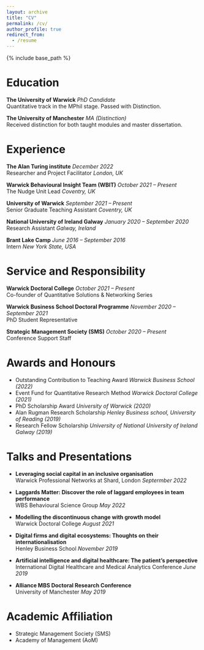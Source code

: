 ```yaml
---
layout: archive
title: "CV"
permalink: /cv/
author_profile: true
redirect_from:
  - /resume
---
```


{% include base_path %}

# Education

**The University of Warwick** *PhD Candidate*  
Quantitative track in the MPhil stage. Passed with Distinction.

**The University of Manchester** *MA (Distinction)*  
Received distinction for both taught modules and master dissertation.

# Experience

**The Alan Turing institute** *December 2022*  
Researcher and Project Facilitator *London, UK*

**Warwick Behavioural Insight Team (WBIT)** *October 2021 – Present*  
The Nudge Unit Lead *Coventry, UK*

**University of Warwick** *September 2021 – Present*  
Senior Graduate Teaching Assistant *Coventry, UK*

**National University of Ireland Galway** *January 2020 – September 2020*  
Research Assistant *Galway, Ireland*

**Brant Lake Camp** *June 2016 – September 2016*  
Intern *New York State, USA*

# Service and Responsibility

**Warwick Doctoral College** *October 2021 – Present*  
Co-founder of Quantitative Solutions & Networking Series 

**Warwick Business School Doctoral Programme** *November 2020 – September 2021*  
PhD Student Representative

**Strategic Management Society (SMS)** *October 2020 – Present*  
Conference Support Staff

# Awards and Honours 
 
* Outstanding Contribution to Teaching Award *Warwick Business School (2022)*
* Event Fund for Quantitative Research Method *Warwick Doctoral College (2021)*
* PhD Scholarship Award *University of Warwick (2020)*
* Alan Rugman Research Scholarship *Henley Business school, University of Reading (2019)*
* Research Fellow Scholarship *University of National University of Ireland Galway (2019)*

# Talks and Presentations

* **Leveraging social capital in an inclusive organisation**  
Warwick Professional Networks at Shard, London *Septermber 2022*

* **Laggards Matter: Discover the role of laggard employees in team performance**  
WBS Behavioural Science Group *May 2022*

* **Modelling the discontinuous change with growth model**  
Warwick Doctoral College *August 2021*

* **Digital firms and digital ecosystems: Thoughts on their internationalisation**  
Henley Business School *November 2019*

* **Artificial intelligence and digital healthcare: The patient’s perspective**  
International Digital Healthcare and Medical Analytics Conference *June 2019*

* **Alliance MBS Doctoral Research Conference**  
University of Manchester *May 2019*


# Academic Affiliation 
* Strategic Management Society (SMS)
* Academy of Management (AoM) 


